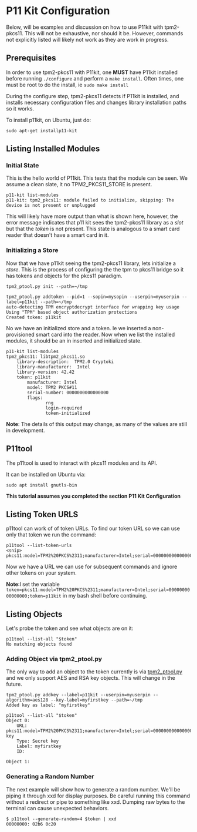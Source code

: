 # P11 Kit Configuration

Below, will be examples and discussion on how to use P11kit with tpm2-pkcs11. This will not be
exhaustive, nor should it be. However, commands not explicitly listed will likely not work as
they are work in progress.

## Prerequisites

In order to use tpm2-pkcs11 with P11kit, one **MUST** have P11kit installed before running
`./configure` and perform a `make install`. Often times, one must be root to do the install,
ie `sudo make install`

During the configure step, tpm2-pkcs11 detects if P11kit is installed, and installs necessary
configuration files and changes library installation paths so it works.

To install p11kit, on Ubuntu, just do:
```
sudo apt-get installp11-kit
```

## Listing Installed Modules


### Initial State
This is the hello world of P11kit. This tests that the module can be seen. We assume a clean slate, it
no TPM2_PKCS11_STORE is present.

```
p11-kit list-modules
p11-kit: tpm2_pkcs11: module failed to initialize, skipping: The device is not present or unplugged
```

This will likely have more output than what is shown here, however, the error message indicates that p11
kit sees the tpm2-pkcs11 library as a *slot* but that the *token* is not present. This state is analogous
to a smart card reader that doesn't have a smart card in it.

### Initializing a Store

Now that we have p11kit seeing the tpm2-pkcs11 library, lets initialize a *store*. This is the process of
configuring the the tpm to pkcs11 bridge so it has tokens and objects for the pkcs11 paradigm.

```
tpm2_ptool.py init --path=~/tmp

tpm2_ptool.py addtoken --pid=1 --sopin=mysopin --userpin=myuserpin --label=p11kit --path=~/tmp
auto-detecting TPM encryptdecrypt interface for wrapping key usage
Using "TPM" based object authorization protections
Created token: p11kit
```

No we have an initialized store and a token. Ie we inserted a non-provisioned smart card into the reader.
Now when we list the installed modules, it should be an in inserted and initialized state.

```
p11-kit list-modules
tpm2_pkcs11: libtpm2_pkcs11.so
    library-description:  TPM2.0 Cryptoki
    library-manufacturer:  Intel
    library-version: 42.42
    token: p11kit
        manufacturer: Intel
        model: TPM2 PKCS#11
        serial-number: 0000000000000000
        flags:
               rng
               login-required
               token-initialized
```
**Note**: The details of this output may change, as many of the values are still in development.


## P11tool

The p11tool is used to interact with pkcs11 modules and its API.

It can be installed on Ubuntu via:
```
sudo apt install gnutls-bin
```

**This tutorial assumes you completed the section P11 Kit Configuration**

## Listing Token URLS

p11tool can work of of token URLs. To find our token URL so we can use only that token we run the command:
```
p11tool --list-token-urls
<snip>
pkcs11:model=TPM2%20PKCS%2311;manufacturer=Intel;serial=0000000000000000;token=p11kit
```

Now we have a URL we can use for subsequent commands and ignore other tokens on your system.

**Note**:I set the variable `token=pkcs11:model=TPM2%20PKCS%2311;manufacturer=Intel;serial=0000000000000000;token=p11kit` in
my bash shell before continuing.

## Listing Objects

Let's probe the token and see what objects are on it:
```
p11tool --list-all "$token"
No matching objects found
```
### Adding Object via tpm2_ptool.py

The only way to add an object to the token currently is via [tpm2_ptool.py](../tools/tpm2_ptool.py) and we only
support AES and RSA key objects. This will change in the future.

```
tpm2_ptool.py addkey --label=p11kit --userpin=myuserpin --algorithm=aes128 --key-label=myfirstkey --path=~/tmp
Added key as label: "myfirstkey"
```
```
p11tool --list-all "$token"
Object 0:
	URL: pkcs11:model=TPM2%20PKCS%2311;manufacturer=Intel;serial=0000000000000000;token=p11kit;object=myfirstkey;type=secret-key
	Type: Secret key
	Label: myfirstkey
	ID:

Object 1:

```

### Generating a Random Number

The next example will show how to generate a random number. We'll be piping it through xxd
for display purposes. Be careful running this command without a redirect or pipe to something
like xxd. Dumping raw bytes to the terminal can cause unexpected behaviors.

```
$ p11tool --generate-random=4 $token | xxd
00000000: 02b6 0c20
```